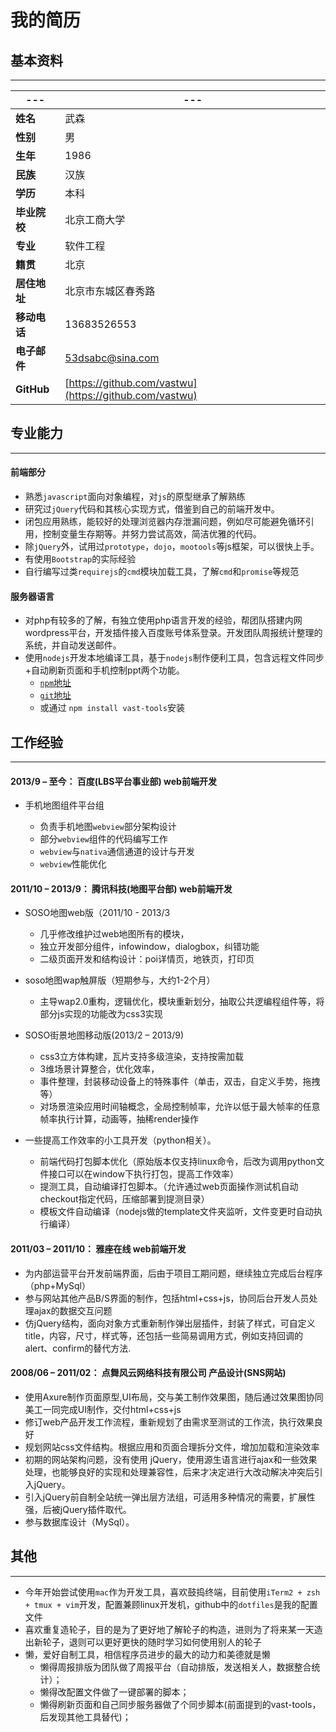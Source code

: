 # 我的简历

## 基本资料
----------


---|---
---|---
**姓名**|武森
**性别**|男
**生年**|1986	
**民族**|汉族	
**学历**|本科	
**毕业院校**|北京工商大学 	
**专业**|软件工程	
**籍贯**|北京	
**居住地址**|北京市东城区春秀路
**移动电话**|13683526553	
**电子邮件**|[53dsabc@sina.com](mailTo:53dsabc@sina.com)
**GitHub**|[https://github.com/vastwu](https://github.com/vastwu)


## 专业能力
----------
#### 前端部分

* 熟悉`javascript`面向对象编程，对`js`的原型继承了解熟练
* 研究过`jQuery`代码和其核心实现方式，借鉴到自己的前端开发中。
* 闭包应用熟练，能较好的处理浏览器内存泄漏问题，例如尽可能避免循环引用，控制变量生存期等。并努力尝试高效，简洁优雅的代码。
* 除`jQuery`外，试用过`prototype`，`dojo`，`mootools`等js框架，可以很快上手。
* 有使用`Bootstrap`的实际经验
* 自行编写过类`requirejs`的`cmd`模块加载工具，了解`cmd`和`promise`等规范



#### 服务器语言
* 对php有较多的了解，有独立使用php语言开发的经验，帮团队搭建内网wordpress平台，开发插件接入百度账号体系登录。开发团队周报统计整理的系统，并自动发送邮件。
* 使用`nodejs`开发本地编译工具，基于`nodejs`制作便利工具，包含远程文件同步+自动刷新页面和手机控制ppt两个功能。
    * [`npm`地址](https://www.npmjs.org/package/vast-tools)
    * [`git`地址](https://github.com/vastwu/vast)
    * 或通过 `npm install vast-tools`安装

## 工作经验
----------
#### 2013/9 – 至今：	百度(LBS平台事业部)	web前端开发
* 手机地图组件平台组

    * 负责手机地图`webview`部分架构设计
    * 部分`webview`组件的代码编写工作
    * `webview`与`nativa`通信通道的设计与开发
    * `webview`性能优化

#### 2011/10 – 2013/9：	腾讯科技(地图平台部)	web前端开发

* SOSO地图web版（2011/10  - 2013/3

    * 几乎修改维护过web地图所有的模块，
    * 独立开发部分组件，infowindow，dialogbox，纠错功能
    * 二级页面开发和结构设计：poi详情页，地铁页，打印页


* soso地图wap触屏版（短期参与，大约1-2个月）

    * 主导wap2.0重构，逻辑优化，模块重新划分，抽取公共逻编程组件等，将部分js实现的功能改为css3实现

* SOSO街景地图移动版(2013/2 – 2013/9)

    * css3立方体构建，瓦片支持多级渲染，支持按需加载
    * 3维场景计算整合，优化效率，
    * 事件整理，封装移动设备上的特殊事件（单击，双击，自定义手势，拖拽等）
    * 对场景渲染应用时间轴概念，全局控制帧率，允许以低于最大帧率的任意帧率执行计算，动画等，抽稀render操作

* 一些提高工作效率的小工具开发（python相关）。

    * 前端代码打包脚本优化（原始版本仅支持linux命令，后改为调用python文件接口可以在window下执行打包，提高工作效率）
    * 提测工具，自动编译打包脚本。（允许通过web页面操作测试机自动checkout指定代码，压缩部署到提测目录）
    * 模板文件自动编译（nodejs做的template文件夹监听，文件变更时自动执行编译）


#### 2011/03 – 2011/10：	雅座在线	web前端开发
* 为内部运营平台开发前端界面，后由于项目工期问题，继续独立完成后台程序（php+MySql）
* 参与网站其他产品B/S界面的制作，包括html+css+js，协同后台开发人员处理ajax的数据交互问题
* 仿jQuery结构，面向对象方式重新制作弹出层插件，封装了样式，可自定义title，内容，尺寸，样式等，还包括一些简易调用方式，例如支持回调的alert、confirm的替代方法.


#### 2008/06 – 2011/02： 点舞风云网络科技有限公司 产品设计(SNS网站)

* 使用Axure制作页面原型,UI布局，交与美工制作效果图，随后通过效果图协同美工一同完成UI制作，交付html+css+js
* 修订web产品开发工作流程，重新规划了由需求至测试的工作流，执行效果良好
* 规划网站css文件结构。根据应用和页面合理拆分文件，增加加载和渲染效率
* 初期的网站架构问题，没有使用 jQuery，使用源生语言进行ajax和一些效果处理，也能够良好的实现和处理兼容性，后来才决定进行大改动解决冲突后引入jQuery。
* 引入jQuery前自制全站统一弹出层方法组，可适用多种情况的需要，扩展性强，后被jQuery插件取代。
* 参与数据库设计（MySql）。

## 其他
------

* 今年开始尝试使用`mac`作为开发工具，喜欢鼓捣终端，目前使用`iTerm2 + zsh + tmux + vim`开发，配置兼顾linux开发机，github中的`dotfiles`是我的配置文件
* 喜欢重复造轮子，目的是为了更好地了解轮子的构造，进则为了将来某一天造出新轮子，退则可以更好更快的随时学习如何使用别人的轮子
* 懒，爱好自制工具，相信程序员进步的最大的动力和美德就是懒
    * 懒得周报排版为团队做了周报平台（自动排版，发送相关人，数据整合统计）；
    * 懒得改配置文件做了一键部署的脚本；
    * 懒得刷新页面和自己同步服务器做了个同步脚本(前面提到的vast-tools，后发现其他工具替代)；
